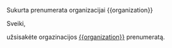 Sukurta prenumerata organizacijai {{organization}}

Sveiki,

užsisakėte orgazinacijos [{{organization}}]({{link}}) prenumeratą.
